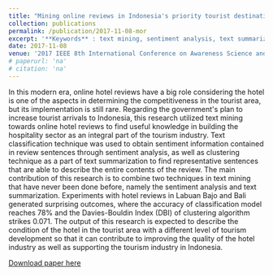```yaml
---
title: "Mining online reviews in Indonesia's priority tourist destinations using sentiment analysis and text summarization approach"
collection: publications
permalink: /publication/2017-11-08-mor
excerpt: '**Keywords** : text mining, sentiment analysis, text summarization, classification, clustering, hospitality industry'
date: 2017-11-08
venue: '2017 IEEE 8th International Conference on Awareness Science and Technology (iCAST)'
# paperurl: 'na'
# citation: 'na'
---
```

In this modern era, online hotel reviews have a big role considering the hotel is one of the aspects in determining the competitiveness in the tourist area, but its implementation is still rare. Regarding the government's plan to increase tourist arrivals to Indonesia, this research utilized text mining towards online hotel reviews to find useful knowledge in building the hospitality sector as an integral part of the tourism industry. Text classification technique was used to obtain sentiment information contained in review sentences through sentiment analysis, as well as clustering technique as a part of text summarization to find representative sentences that are able to describe the entire contents of the review. The main contribution of this research is to combine two techniques in text mining that have never been done before, namely the sentiment analysis and text summarization. Experiments with hotel reviews in Labuan Bajo and Bali generated surprising outcomes, where the accuracy of classification model reaches 78% and the Davies-Bouldin Index (DBI) of clustering algorithm strikes 0.071. The output of this research is expected to describe the condition of the hotel in the tourist area with a different level of tourism development so that it can contribute to improving the quality of the hotel industry as well as supporting the tourism industry in Indonesia.

[Download paper here](https://ieeexplore.ieee.org/abstract/document/8256429/)